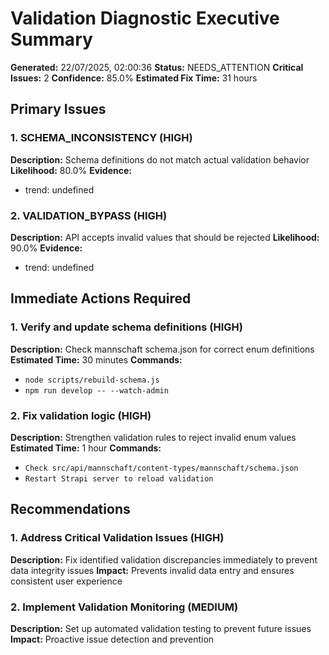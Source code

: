 # Validation Diagnostic Executive Summary

**Generated:** 22/07/2025, 02:00:36
**Status:** NEEDS_ATTENTION
**Critical Issues:** 2
**Confidence:** 85.0%
**Estimated Fix Time:** 31 hours

## Primary Issues

### 1. SCHEMA_INCONSISTENCY (HIGH)
**Description:** Schema definitions do not match actual validation behavior
**Likelihood:** 80.0%
**Evidence:**
- trend: undefined

### 2. VALIDATION_BYPASS (HIGH)
**Description:** API accepts invalid values that should be rejected
**Likelihood:** 90.0%
**Evidence:**
- trend: undefined

## Immediate Actions Required

### 1. Verify and update schema definitions (HIGH)
**Description:** Check mannschaft schema.json for correct enum definitions
**Estimated Time:** 30 minutes
**Commands:**
- `node scripts/rebuild-schema.js`
- `npm run develop -- --watch-admin`

### 2. Fix validation logic (HIGH)
**Description:** Strengthen validation rules to reject invalid enum values
**Estimated Time:** 1 hour
**Commands:**
- `Check src/api/mannschaft/content-types/mannschaft/schema.json`
- `Restart Strapi server to reload validation`

## Recommendations

### 1. Address Critical Validation Issues (HIGH)
**Description:** Fix identified validation discrepancies immediately to prevent data integrity issues
**Impact:** Prevents invalid data entry and ensures consistent user experience

### 2. Implement Validation Monitoring (MEDIUM)
**Description:** Set up automated validation testing to prevent future issues
**Impact:** Proactive issue detection and prevention

